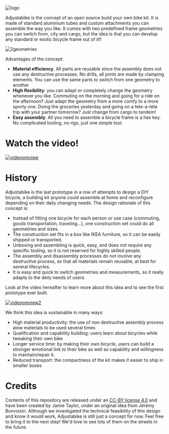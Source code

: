 
![logo](./_img/logo.png)

Adjustabike is the concept of an open source build your own bike kit. It is made of standard aluminium tubes and custom attachments you can assemble the way you like. It comes with two predefined frame geometries you can switch from, city and cargo, but the idea is that you can develop any standard or exotic bicycle frame out of it!!

![2geometries](./_img/2geometries.png)

Advantages of the concept:
* **Material efficiency**. All parts are reusable since the assembly does not use any destructive processes. No drills, all joints are made by clamping elements. You can use the same parts to switch from one geometry to another
* **High flexibility**: you can adapt or completely change the geometry whenever you like. Commuting on the morning and going for a ride on the afternoon? Just adapt the geometry from a more comfy to a more sporty one. Doing the groceries yesterday and going on a tete-a-tete trip with your partner tomorrow? Just change from cargo to tandem! 
* **Easy assembly**. All you need to assemble a bicycle frame is a hex key. No complicated tooling, no rigs, just one simple tool.

# Watch the video!

[![videopreview](./_img/videopreview.png)](https://www.youtube.com/watch?v=w_4GJnhUDh0)

# History

Adjustabike is the last prototype in a row of attempts to design a DIY bicycle, a building kit anyone could assemble at home and reconfigure depending on their daily changing needs. The design rationale of this concept is:
* Instead of fitting one bicycle for each person or use case (commuting, goods transportation, traveling…), one construction set could do all geometries and sizes.
* The construction set fits in a box like IKEA furniture, so it can be easily shipped or transported.
* Unboxing and assembling is quick, easy, and does not require any specific tooling, so it is not reserved for highly skilled people. 
* The assembly and disassembly processes do not involve any destructive process, so that all materials remain reusable, at best for several lifecycles.
* It is easy and quick to switch geometries and measurements, so it really adapts to the deily needs of users.

Look at the video hereafter to learn more about this idea and to see the first prototype ever built:

[![videopreview2](./_img/videopreview2.png)](https://youtu.be/1FokTwZMRIM)

We think this idea is sustainable in many ways:
* High material productivity: the use of non destructive assembly process alow materials to be used several times
* Qualification and capability building: users learn about bicycles while tweaking their own bike
* Longer service time: by making their own bicycle, users can build a stronger emotional link to their bike as well as capability and willingness to maintain/repair it.
* Reduced transport: the compactness of the kit makes it easier to ship in smaller boxes


# Credits
Contents of this repository are released under an [CC-BY license 4.0](https://creativecommons.org/licenses/by/4.0/) and have been created by Jamie Taylor, under an original idea from Jérémy Bonvoisin. Although we investigated the technical feasibility of this design and know it would work, Adjustabike is still just a concept for now. Feel free to bring it to the next step! We'd love to see lots of them on the streets in the future.
